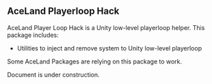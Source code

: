 ## AceLand Playerloop Hack
AceLand Player Loop Hack is a Unity low-level playerloop helper.  This package includes:
- Utilities to inject and remove system to Unity low-level playerloop

Some AceLand Packages are relying on this package to work.

Document is under construction.
